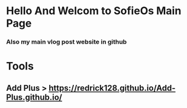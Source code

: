 # Hello And Welcom to SofieOs Main Page
### Also my main vlog post website in github

# Tools
## Add Plus >  https://redrick128.github.io/Add-Plus.github.io/


